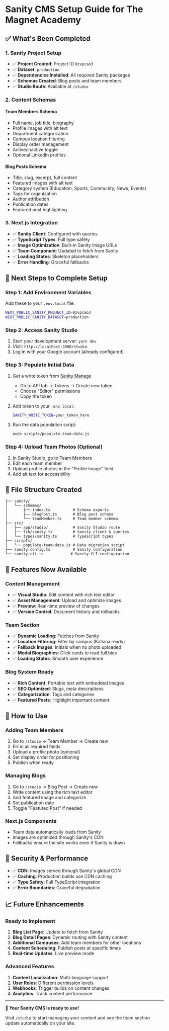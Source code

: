 # Sanity CMS Setup Guide for The Magnet Academy

## ✅ **What's Been Completed**

### **1. Sanity Project Setup**
- ✅ **Project Created**: Project ID `0zvpcao3`
- ✅ **Dataset**: `production` 
- ✅ **Dependencies Installed**: All required Sanity packages
- ✅ **Schemas Created**: Blog posts and team members
- ✅ **Studio Route**: Available at `/studio`

### **2. Content Schemas**

#### **Team Members Schema**
- Full name, job title, biography
- Profile images with alt text
- Department categorization
- Campus location filtering
- Display order management
- Active/inactive toggle
- Optional LinkedIn profiles

#### **Blog Posts Schema** 
- Title, slug, excerpt, full content
- Featured images with alt text
- Category system (Education, Sports, Community, News, Events)
- Tags for organization
- Author attribution
- Publication dates
- Featured post highlighting

### **3. Next.js Integration**
- ✅ **Sanity Client**: Configured with queries
- ✅ **TypeScript Types**: Full type safety
- ✅ **Image Optimization**: Built-in Sanity image URLs
- ✅ **Team Component**: Updated to fetch from Sanity
- ✅ **Loading States**: Skeleton placeholders
- ✅ **Error Handling**: Graceful fallbacks

## 🚀 **Next Steps to Complete Setup**

### **Step 1: Add Environment Variables**
Add these to your `.env.local` file:
```bash
NEXT_PUBLIC_SANITY_PROJECT_ID=0zvpcao3
NEXT_PUBLIC_SANITY_DATASET=production
```

### **Step 2: Access Sanity Studio**
1. Start your development server: `yarn dev`
2. Visit: `http://localhost:3000/studio`
3. Log in with your Google account (already configured)

### **Step 3: Populate Initial Data** 
1. Get a write token from [Sanity Manage](https://www.sanity.io/manage/project/0zvpcao3)
   - Go to API tab → Tokens → Create new token
   - Choose "Editor" permissions
   - Copy the token

2. Add token to your `.env.local`:
   ```bash
   SANITY_WRITE_TOKEN=your_token_here
   ```

3. Run the data population script:
   ```bash
   node scripts/populate-team-data.js
   ```

### **Step 4: Upload Team Photos** (Optional)
1. In Sanity Studio, go to Team Members
2. Edit each team member
3. Upload profile photos in the "Profile Image" field
4. Add alt text for accessibility

## 📁 **File Structure Created**

```
├── sanity/
│   └── schemas/
│       ├── index.ts          # Schema exports
│       ├── blogPost.ts       # Blog post schema
│       └── teamMember.ts     # Team member schema
├── src/
│   ├── app/studio/           # Sanity Studio route
│   ├── lib/sanity.ts         # Sanity client & queries
│   └── types/sanity.ts       # TypeScript types
├── scripts/
│   └── populate-team-data.js # Data migration script
├── sanity.config.ts          # Sanity configuration
└── sanity.cli.ts            # Sanity CLI configuration
```

## 🎯 **Features Now Available**

### **Content Management**
- ✅ **Visual Studio**: Edit content with rich text editor
- ✅ **Asset Management**: Upload and optimize images
- ✅ **Preview**: Real-time preview of changes
- ✅ **Version Control**: Document history and rollbacks

### **Team Section**
- ✅ **Dynamic Loading**: Fetches from Sanity
- ✅ **Location Filtering**: Filter by campus (Katsina ready)
- ✅ **Fallback Images**: Initials when no photo uploaded
- ✅ **Modal Biographies**: Click cards to read full bios
- ✅ **Loading States**: Smooth user experience

### **Blog System Ready**
- ✅ **Rich Content**: Portable text with embedded images
- ✅ **SEO Optimized**: Slugs, meta descriptions
- ✅ **Categorization**: Tags and categories
- ✅ **Featured Posts**: Highlight important content

## 🔧 **How to Use**

### **Adding Team Members**
1. Go to `/studio` → Team Member → Create new
2. Fill in all required fields
3. Upload a profile photo (optional)
4. Set display order for positioning
5. Publish when ready

### **Managing Blogs** 
1. Go to `/studio` → Blog Post → Create new
2. Write content using the rich text editor
3. Add featured image and categorize
4. Set publication date
5. Toggle "Featured Post" if needed

### **Next.js Components**
- Team data automatically loads from Sanity
- Images are optimized through Sanity's CDN
- Fallbacks ensure the site works even if Sanity is down

## 🔐 **Security & Performance**

- ✅ **CDN**: Images served through Sanity's global CDN
- ✅ **Caching**: Production builds use CDN caching
- ✅ **Type Safety**: Full TypeScript integration
- ✅ **Error Boundaries**: Graceful degradation

## 📈 **Future Enhancements**

### **Ready to Implement**
1. **Blog List Page**: Update to fetch from Sanity
2. **Blog Detail Pages**: Dynamic routing with Sanity content
3. **Additional Campuses**: Add team members for other locations
4. **Content Scheduling**: Publish posts at specific times
5. **Real-time Updates**: Live preview mode

### **Advanced Features**
1. **Content Localization**: Multi-language support
2. **User Roles**: Different permission levels
3. **Webhooks**: Trigger builds on content changes
4. **Analytics**: Track content performance

---

**🎉 Your Sanity CMS is ready to use!** 

Visit `/studio` to start managing your content and see the team section update automatically on your site. 